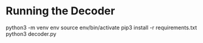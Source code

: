 # Running the Decoder

python3 -m venv env
source env/bin/activate
pip3 install -r requirements.txt
python3 decoder.py

